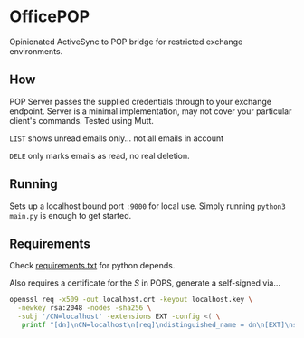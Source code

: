 # OfficePOP

Opinionated ActiveSync to POP bridge for restricted exchange environments.

## How
POP Server passes the supplied credentials through to your exchange endpoint. Server is a minimal implementation, may not cover your particular client's commands. Tested using Mutt.

`LIST` shows unread emails only... not all emails in account

`DELE` only marks emails as read, no real deletion.


## Running

Sets up a localhost bound port `:9000` for local use. Simply running `python3 main.py` is enough to get started.


## Requirements

Check [requirements.txt](requirements.txt) for python depends. 

Also requires a certificate for the *S* in POPS, generate a self-signed via...
```bash
openssl req -x509 -out localhost.crt -keyout localhost.key \
  -newkey rsa:2048 -nodes -sha256 \
  -subj '/CN=localhost' -extensions EXT -config <( \
   printf "[dn]\nCN=localhost\n[req]\ndistinguished_name = dn\n[EXT]\nsubjectAltName=DNS:localhost\nkeyUsage=digitalSignature\nextendedKeyUsage=serverAuth")
```
